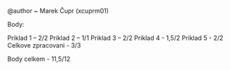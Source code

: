 @author ~ Marek Čupr (xcuprm01)

Body:

Priklad 1 – 2/2
Priklad 2 – 1/1
Priklad 3 – 2/2
Priklad 4 - 1,5/2
Priklad 5 - 2/2
Celkove zpracovani - 3/3

Body celkem - 11,5/12
